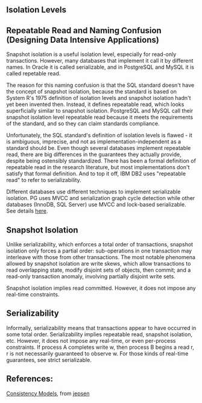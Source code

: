 ## Isolation Levels

## Repeatable Read and Naming Confusion (Designing Data Intensive Applications)

Snapshot isolation is a useful isolation level, especially for read-only transactions. However, many databases that implement it call it by different names. In Oracle it is called serializable, and in PostgreSQL and MySQL it is called repetable read.

The reason for this naming confusion is that the SQL standard doesn't have the concept of snapshot isolation, because the standard is based on System R's 1975 definition of isolation levels and snapshot isolation hadn't yet been invented then. Instead, it defines repeatable read, which looks superficially similar to snapshot isolation. PostgreSQL and MySQL call their snapshot isolation level repeatable read because it meets the requirements of the standard, and so they can claim standards compliance.

Unfortunately, the SQL standard's definition of isolation levels is flawed - it is ambiguous, imprecise, and not as implementation-independent as a standard should be. Even though several databases implement repeatable read, there are big differences in the guarantees they actually provide, despite being ostensibly standardized. There has been a formal definition of repeatable read in the research literature, but most implementations don't satisfy that formal definition. And to top it off, IBM DB2 uses "repeatable read" to refer to serializability.

Different databases use different techniques to implement serializable isolation. PG uses MVCC and serialization graph cycle detection while other databases (InnoDB, SQL Server) use MVCC and lock-based serializable. See details [here](https://www.slideshare.net/MarkusWinand/sql-transactions-what-they-are-good-for-and-how-they-work).

## Snapshot Isolation

Unlike serializability, which enforces a total order of transactions, snapshot isolation only forces a partial order: sub-operations in one transaction may interleave with those from other transactions. The most notable phenomena allowed by snapshot isolation are write skews, which allow transactions to read overlapping state, modify disjoint sets of objects, then commit; and a read-only transaction anomaly, involving partially disjoint write sets.

Snapshot isolation implies read committed. However, it does not impose any real-time constraints.

## Serializability

Informally, serializability means that transactions appear to have occurred in some total order. Serializability implies repeatable read, snapshot isolation, etc. However, it does not impose any real-time, or even per-process constraints. If process A completes write w, then process B begins a read r, r is not necessarily guaranteed to observe w. For those kinds of real-time guarantees, see strict serializable.



## References:

[Consistency Models](https://jepsen.io/consistency), from [jepsen](https://jepsen.io/)
